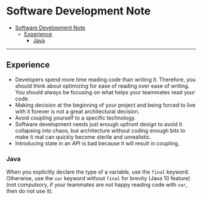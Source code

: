 # Software Development Note

- [Software Development Note](#software-development-note)
  - [Experience](#experience)
    - [Java](#java)

---

## Experience 

- Developers spend more time reading code than writing it. Therefore, you should think about optimizing for ease of reading over ease of writing. You should always be focusing on what helps your teammates read your code.
- Making decision at the beginning of your project and being forced to live with it forever is not a great architectural decision.
- Avoid coupling yourself to a specific technology.
- Software development needs just enough upfront design to avoid it collapsing into chaos, but architecture without coding enough bits to make it real can quickly become sterile and unrealistic.
- Introducing state in an API is bad because it will result in coupling.


### Java

When you explicitly declare the type of a variable, use the `final` keyword. Otherwise, use the `var` keyword without `final` for brevity (Java 10 feature) (not compulsory, if your teammates are not happy reading code with `var`, then do not use it).